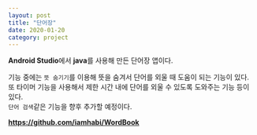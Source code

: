 ```yaml
---
layout: post
title: "단어장"
date: 2020-01-20
category: project
---
```


**Android Studio**에서 **java**를 사용해 만든 단어장 앱이다.

기능 중에는 `뜻 숨기기`를 이용해 뜻을 숨겨서 단어를 외울 때 도움이 되는 기능이 있다. 또 타이머 기능을 사용해서 제한 시간 내에 단어를 외울 수 있도록 도와주는 기능 등이 있다.  
`단어 검색`같은 기능을 향후 추가할 예정이다.

**<https://github.com/iamhabi/WordBook>**